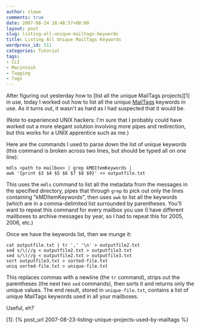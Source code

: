 ```yaml
---
author: slowe
comments: true
date: 2007-08-24 18:48:57+00:00
layout: post
slug: listing-all-unique-mailtags-keywords
title: Listing All Unique MailTags Keywords
wordpress_id: 511
categories: Tutorial
tags:
- CLI
- Macintosh
- Tagging
- Tags
---
```


After figuring out yesterday how to [list all the unique MailTags projects][1] in use, today I worked out how to list all the unique [MailTags](http://www.indev.ca/MailTags.html) keywords in use. As it turns out, it wasn't as hard as I had suspected that it would be.

(Note to experienced UNIX hackers: I'm sure that I probably could have worked out a more elegant solution involving more pipes and redirection, but this works for a UNIX apprentice such as me.)

Here are the commands I used to parse down the list of unique keywords (this command is broken across two lines, but should be typed all on one line):

	mdls <path to mailbox> | grep kMDItemKeywords |
	awk '{print $3 $4 $5 $6 $7 $8 $9}' >> outputfile.txt

This uses the `mdls` command to list all the metadata from the messages in the specified directory, pipes that through `grep` to pick out only the lines containing "kMDItemKeywords", then uses `awk` to list all the keywords (which are in a comma-delimited list surrounded by parentheses. You'll want to repeat this command for every mailbox you use (I have different mailboxes to archive messages by year, so I had to repeat this for 2005, 2006, etc.)

Once we have the keywords list, then we munge it:

	cat outputfile.txt | tr ',' '\n' > outputfile2.txt  
	sed s/\(//g < outputfile2.txt > outputfile3.txt  
	sed s/\)//g < outputfile2.txt > outputfile3.txt  
	sort outputfile3.txt > sorted-file.txt  
	uniq sorted-file.txt > unique-file.txt

This replaces commas with a newline (the `tr` command), strips out the parentheses (the next two `sed` commands), then sorts it and returns only the unique values. The end result, stored in `unique-file.txt`, contains a list of unique MailTags keywords used in all your mailboxes.

Useful, eh?

[1]: {% post_url 2007-08-23-listing-unique-projects-used-by-mailtags %}
